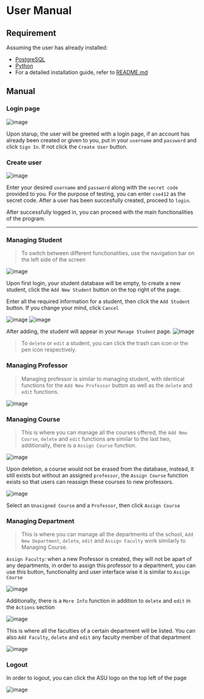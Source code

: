 # User Manual
## Requirement
Assuming the user has already installed:
- [PostgreSQL](https://www.postgresql.org/)
- [Python](https://www.python.org/)
- For a detailed installation guide, refer to [README.md](README.md)
## Manual
### Login page

![image](https://github.com/trashykoifish1/cse412-project/assets/112349723/59c13b1f-e9f9-4ca6-8173-dc28791922f1)

Upon starup, the user will be greeted with a login page, if an account has already been created or given to you, put in your ```username``` and ```password``` and click ```Sign In```. If not click the ```Create User``` button.

### Create user
![image](https://github.com/trashykoifish1/cse412-project/assets/112349723/7ed9bc0b-608e-44e1-bc62-66977d8b8ab2)

Enter your desired ```username``` and ```password``` along with the ```secret code``` provided to you. For the purpose of testing, you can enter ```cse412``` as the secret code. After a user has been succesfully created, proceed to ```login```.

After successfully logged in, you can proceed with the main functionalities of the program.

---
### Managing Student
> To switch between different functionalities, use the navigation bar on the left side of the screen

![image](https://github.com/trashykoifish1/cse412-project/assets/112349723/4c729f37-212f-4f22-b13b-56c0a3f138f3)

 Upon first login, your student database will be empty, to create a new student, click the ```Add New Student``` button on the top right of the page.

 Enter all the required information for a student, then click the ```Add Student``` button. If you change your mind, click ```Cancel```

![image](https://github.com/trashykoifish1/cse412-project/assets/112349723/1c7165c9-be2b-458a-ba4f-09386dd8064e)
![image](https://github.com/trashykoifish1/cse412-project/assets/112349723/d156db6c-fe2f-4133-bd6b-606f94152fe3)

 After adding, the student will appear in your ```Manage Student``` page.
![image](https://github.com/trashykoifish1/cse412-project/assets/112349723/a12601c7-a70d-4ed7-ab59-eca7b9c56c59)

> To ```delete``` or ```edit``` a student, you can click the trash can icon or the pen icon respectively.

### Managing Professor
> Managing professor is similar to managing student, with identical functions for the ```Add New Professor``` button as well as the ```delete``` and ```edit``` functions.

![image](https://github.com/trashykoifish1/cse412-project/assets/112349723/f41added-aa6e-47a7-89a3-ce4c311ab529)

### Managing Course
> This is where you can manage all the courses offered, the ```Add New Course```, ```delete``` and ```edit``` functions are similar to the last two, additionally, there is a ```Assign Course``` function.

![image](https://github.com/trashykoifish1/cse412-project/assets/112349723/e0e6bb76-b22d-49eb-932a-f990f5b04ac8)

Upon deletion, a course would not be erased from the database, instead, it still exists but without an assigned ```professor```, the ```Assign Course``` function exists so that users can reassign these courses to new professors.

![image](https://github.com/trashykoifish1/cse412-project/assets/112349723/daacaf18-5f91-48cb-a296-f87550875fe3)

Select an ```Unasigned Course``` and a ```Professor```, then click ```Assign Course```

### Managing Department
> This is where you can manage all the departments of the school, ```Add New Department```, ```delete```, ```edit``` and ```Assign Faculty``` work similarly to Managing Course.

```Assign Faculty```: when a new Professor is created, they will not be apart of any departments, in order to assign this professor to a department, you can use this button, functionality and user interface wise it is similar to ```Assign Course``` 

![image](https://github.com/trashykoifish1/cse412-project/assets/112349723/f677844d-deb9-4fd1-b190-304c1bcabd07)

Additionally, there is a ```More Info``` function in addition to ```delete``` and ```edit``` in the ```Actions``` section

![image](https://github.com/trashykoifish1/cse412-project/assets/112349723/c8758a54-ebca-4a89-bb19-fb98971b5d86)

This is where all the faculties of a certain department will be listed. You can also ```Add Faculty```, ```delete``` and ```edit``` any faculty member of that department

![image](https://github.com/trashykoifish1/cse412-project/assets/112349723/800f9a2a-53e0-4b7e-8894-748a387753b5)

### Logout
In order to logout, you can click the ASU logo on the top left of the page

![image](https://github.com/trashykoifish1/cse412-project/assets/112349723/1c8e240b-ca42-4925-88b4-678f1d09a782)
